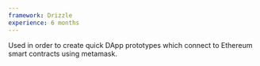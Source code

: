 ```yaml
---
framework: Drizzle
experience: 6 months
---
```


Used in order to create quick DApp prototypes which connect to Ethereum smart contracts using metamask.